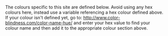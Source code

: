The colours specific to this site are defined below. Avoid using any hex colours here, instead use a variable referencing a hex colour defined above.
If your colour isn't defined yet, go to:
http://www.color-blindness.com/color-name-hue/
and enter your hex value to find your colour name and then add it to the appropriate colour section above.

